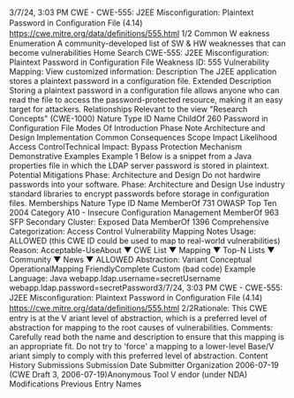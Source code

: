 3/7/24, 3:03 PM CWE - CWE-555: J2EE Misconﬁguration: Plaintext Password in Conﬁguration File (4.14)
https://cwe.mitre.org/data/deﬁnitions/555.html 1/2
Common W eakness Enumeration
A community-developed list of SW & HW weaknesses that can become
vulnerabilities
Home Search
CWE-555: J2EE Misconfiguration: Plaintext Password in Configuration File
Weakness ID: 555
Vulnerability Mapping: 
View customized information:
 Description
The J2EE application stores a plaintext password in a configuration file.
 Extended Description
Storing a plaintext password in a configuration file allows anyone who can read the file to access the password-protected resource,
making it an easy target for attackers.
 Relationships
 Relevant to the view "Research Concepts" (CWE-1000)
Nature Type ID Name
ChildOf 260 Password in Configuration File
 Modes Of Introduction
Phase Note
Architecture and Design
Implementation
 Common Consequences
Scope Impact Likelihood
Access ControlTechnical Impact: Bypass Protection Mechanism
 Demonstrative Examples
Example 1
Below is a snippet from a Java properties file in which the LDAP server password is stored in plaintext.
 Potential Mitigations
Phase: Architecture and Design
Do not hardwire passwords into your software.
Phase: Architecture and Design
Use industry standard libraries to encrypt passwords before storage in configuration files.
 Memberships
Nature Type ID Name
MemberOf 731 OWASP Top Ten 2004 Category A10 - Insecure Configuration Management
MemberOf 963 SFP Secondary Cluster: Exposed Data
MemberOf 1396 Comprehensive Categorization: Access Control
 Vulnerability Mapping Notes
Usage: ALLOWED (this CWE ID could be used to map to real-world vulnerabilities)
Reason: Acceptable-UseAbout ▼ CWE List ▼ Mapping ▼ Top-N Lists ▼ Community ▼ News ▼
ALLOWED
Abstraction: Variant
Conceptual OperationalMapping
FriendlyComplete Custom
(bad code) Example Language: Java 
webapp.ldap.username=secretUsername
webapp.ldap.password=secretPassword3/7/24, 3:03 PM CWE - CWE-555: J2EE Misconﬁguration: Plaintext Password in Conﬁguration File (4.14)
https://cwe.mitre.org/data/deﬁnitions/555.html 2/2Rationale:
This CWE entry is at the V ariant level of abstraction, which is a preferred level of abstraction for mapping to the root causes of
vulnerabilities.
Comments:
Carefully read both the name and description to ensure that this mapping is an appropriate fit. Do not try to 'force' a mapping to a
lower-level Base/V ariant simply to comply with this preferred level of abstraction.
 Content History
 Submissions
Submission Date Submitter Organization
2006-07-19
(CWE Draft 3, 2006-07-19)Anonymous Tool V endor (under NDA)
 Modifications
 Previous Entry Names